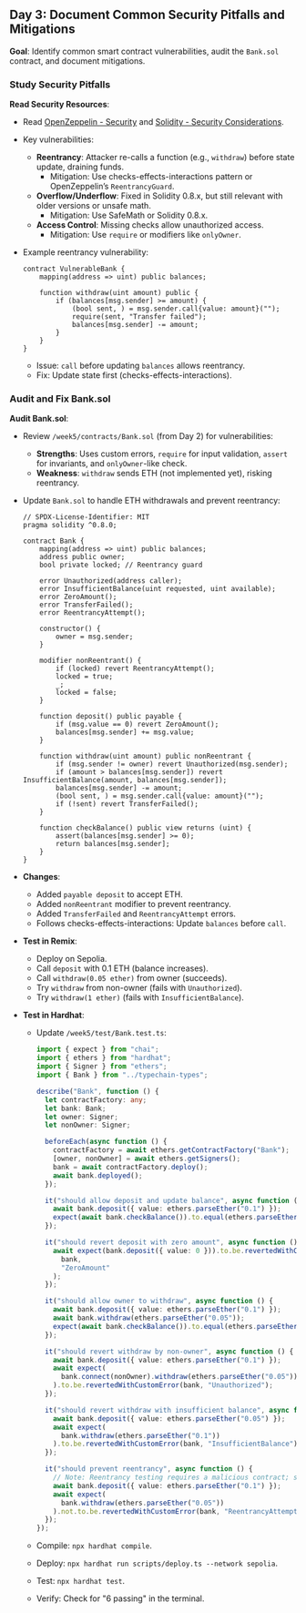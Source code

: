 ## Day 3: Document Common Security Pitfalls and Mitigations

**Goal**: Identify common smart contract vulnerabilities, audit the `Bank.sol` contract, and document mitigations.

### Study Security Pitfalls

**Read Security Resources**:

- Read [OpenZeppelin - Security](https://docs.openzeppelin.com/contracts/4.x/api/security) and [Solidity - Security Considerations](https://docs.soliditylang.org/en/latest/security-considerations.html).
- Key vulnerabilities:
  - **Reentrancy**: Attacker re-calls a function (e.g., `withdraw`) before state update, draining funds.
    - Mitigation: Use checks-effects-interactions pattern or OpenZeppelin’s `ReentrancyGuard`.
  - **Overflow/Underflow**: Fixed in Solidity 0.8.x, but still relevant with older versions or unsafe math.
    - Mitigation: Use SafeMath or Solidity 0.8.x.
  - **Access Control**: Missing checks allow unauthorized access.
    - Mitigation: Use `require` or modifiers like `onlyOwner`.
- Example reentrancy vulnerability:

  ```
  contract VulnerableBank {
      mapping(address => uint) public balances;

      function withdraw(uint amount) public {
          if (balances[msg.sender] >= amount) {
              (bool sent, ) = msg.sender.call{value: amount}("");
              require(sent, "Transfer failed");
              balances[msg.sender] -= amount;
          }
      }
  }
  ```

  - Issue: `call` before updating `balances` allows reentrancy.
  - Fix: Update state first (checks-effects-interactions).

### Audit and Fix Bank.sol

**Audit Bank.sol**:

- Review `/week5/contracts/Bank.sol` (from Day 2) for vulnerabilities:
  - **Strengths**: Uses custom errors, `require` for input validation, `assert` for invariants, and `onlyOwner`-like check.
  - **Weakness**: `withdraw` sends ETH (not implemented yet), risking reentrancy.
- Update `Bank.sol` to handle ETH withdrawals and prevent reentrancy:

  ```
  // SPDX-License-Identifier: MIT
  pragma solidity ^0.8.0;

  contract Bank {
      mapping(address => uint) public balances;
      address public owner;
      bool private locked; // Reentrancy guard

      error Unauthorized(address caller);
      error InsufficientBalance(uint requested, uint available);
      error ZeroAmount();
      error TransferFailed();
      error ReentrancyAttempt();

      constructor() {
          owner = msg.sender;
      }

      modifier nonReentrant() {
          if (locked) revert ReentrancyAttempt();
          locked = true;
          _;
          locked = false;
      }

      function deposit() public payable {
          if (msg.value == 0) revert ZeroAmount();
          balances[msg.sender] += msg.value;
      }

      function withdraw(uint amount) public nonReentrant {
          if (msg.sender != owner) revert Unauthorized(msg.sender);
          if (amount > balances[msg.sender]) revert InsufficientBalance(amount, balances[msg.sender]);
          balances[msg.sender] -= amount;
          (bool sent, ) = msg.sender.call{value: amount}("");
          if (!sent) revert TransferFailed();
      }

      function checkBalance() public view returns (uint) {
          assert(balances[msg.sender] >= 0);
          return balances[msg.sender];
      }
  }
  ```

- **Changes**:
  - Added `payable deposit` to accept ETH.
  - Added `nonReentrant` modifier to prevent reentrancy.
  - Added `TransferFailed` and `ReentrancyAttempt` errors.
  - Follows checks-effects-interactions: Update `balances` before `call`.
- **Test in Remix**:
  - Deploy on Sepolia.
  - Call `deposit` with 0.1 ETH (balance increases).
  - Call `withdraw(0.05 ether)` from owner (succeeds).
  - Try `withdraw` from non-owner (fails with `Unauthorized`).
  - Try `withdraw(1 ether)` (fails with `InsufficientBalance`).
- **Test in Hardhat**:

  - Update `/week5/test/Bank.test.ts`:

    ```typescript
    import { expect } from "chai";
    import { ethers } from "hardhat";
    import { Signer } from "ethers";
    import { Bank } from "../typechain-types";

    describe("Bank", function () {
      let contractFactory: any;
      let bank: Bank;
      let owner: Signer;
      let nonOwner: Signer;

      beforeEach(async function () {
        contractFactory = await ethers.getContractFactory("Bank");
        [owner, nonOwner] = await ethers.getSigners();
        bank = await contractFactory.deploy();
        await bank.deployed();
      });

      it("should allow deposit and update balance", async function () {
        await bank.deposit({ value: ethers.parseEther("0.1") });
        expect(await bank.checkBalance()).to.equal(ethers.parseEther("0.1"));
      });

      it("should revert deposit with zero amount", async function () {
        await expect(bank.deposit({ value: 0 })).to.be.revertedWithCustomError(
          bank,
          "ZeroAmount"
        );
      });

      it("should allow owner to withdraw", async function () {
        await bank.deposit({ value: ethers.parseEther("0.1") });
        await bank.withdraw(ethers.parseEther("0.05"));
        expect(await bank.checkBalance()).to.equal(ethers.parseEther("0.05"));
      });

      it("should revert withdraw by non-owner", async function () {
        await bank.deposit({ value: ethers.parseEther("0.1") });
        await expect(
          bank.connect(nonOwner).withdraw(ethers.parseEther("0.05"))
        ).to.be.revertedWithCustomError(bank, "Unauthorized");
      });

      it("should revert withdraw with insufficient balance", async function () {
        await bank.deposit({ value: ethers.parseEther("0.05") });
        await expect(
          bank.withdraw(ethers.parseEther("0.1"))
        ).to.be.revertedWithCustomError(bank, "InsufficientBalance");
      });

      it("should prevent reentrancy", async function () {
        // Note: Reentrancy testing requires a malicious contract; simplified check for nonReentrant
        await bank.deposit({ value: ethers.parseEther("0.1") });
        await expect(
          bank.withdraw(ethers.parseEther("0.05"))
        ).not.to.be.revertedWithCustomError(bank, "ReentrancyAttempt");
      });
    });
    ```

  - Compile: `npx hardhat compile`.
  - Deploy: `npx hardhat run scripts/deploy.ts --network sepolia`.
  - Test: `npx hardhat test`.
  - Verify: Check for "6 passing" in the terminal.
